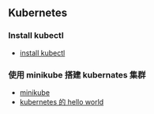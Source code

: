
## Kubernetes

### Install kubectl

- [install kubectl](https://kubernetes.io/docs/tasks/tools/install-kubectl/)

### 使用 minikube 搭建 kubernates 集群

- [minikube](minikube.md)
- [kubernetes 的 hello world](k8s-helloworld.md)
